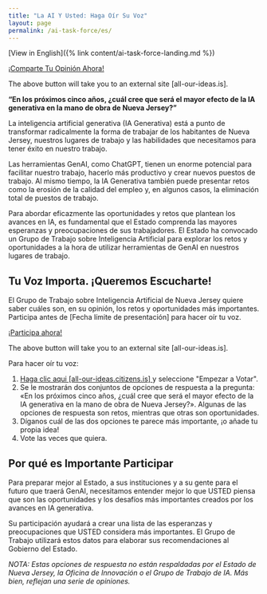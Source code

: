 ```yaml
---
title: "La AI Y Usted: Haga Oír Su Voz"
layout: page
permalink: /ai-task-force/es/
---
```


[View in English]({% link content/ai-task-force-landing.md %})

<a 
  href="https://all-our-ideas.citizens.is/group/288" 
  class="usa-button" 
  rel="noreferrer"  
  target="\_blank">
¡Comparte Tu Opinión Ahora!
</a>

The above button will take you to an external site [all-our-ideas.is].

**“En los próximos cinco años, ¿cuál cree que será el mayor efecto de la IA generativa en la mano de obra de Nueva Jersey?”**

La inteligencia artificial generativa (IA Generativa) está a punto de transformar radicalmente la forma de trabajar de los habitantes de Nueva Jersey, nuestros lugares de trabajo y las habilidades que necesitamos para tener éxito en nuestro trabajo.

Las herramientas GenAI, como ChatGPT, tienen un enorme potencial para facilitar nuestro trabajo, hacerlo más productivo y crear nuevos puestos de trabajo. Al mismo tiempo, la IA Generativa también puede presentar retos como la erosión de la calidad del empleo y, en algunos casos, la eliminación total de puestos de trabajo.

Para abordar eficazmente las oportunidades y retos que plantean los avances en IA, es fundamental que el Estado comprenda las mayores esperanzas y preocupaciones de sus trabajadores. El Estado ha convocado un Grupo de Trabajo sobre Inteligencia Artificial para explorar los retos y oportunidades a la hora de utilizar herramientas de GenAI en nuestros lugares de trabajo.

## Tu Voz Importa. ¡Queremos Escucharte!

El Grupo de Trabajo sobre Inteligencia Artificial de Nueva Jersey quiere saber cuáles son, en su opinión, los retos y oportunidades más importantes. Participa antes de [Fecha límite de presentación] para hacer oír tu voz.

<a 
  href="https://all-our-ideas.citizens.is/group/288" 
  class="usa-button" 
  rel="noreferrer"  
  target="\_blank">
¡Participa ahora!
</a>

The above button will take you to an external site [all-our-ideas.is].

Para hacer oír tu voz:

<ol>
    <li>
        <a 
          class="usa-link usa-link--external" 
          rel="noreferrer" 
          target="\_blank" 
          href="https://all-our-ideas.citizens.is/group/288"
        > 
          Haga clic aqui [all-our-ideas.citizens.is]
        </a> 
         y seleccione "Empezar a Votar".
    </li>
    <li>Se le mostrarán dos conjuntos de opciones de respuesta a la pregunta: «En los próximos cinco años, ¿cuál cree que será el mayor efecto de la IA generativa en la mano de obra de Nueva Jersey?». Algunas de las opciones de respuesta son retos, mientras que otras son oportunidades.</li>
    <li> Díganos cuál de las dos opciones te parece más importante, ¡o añade tu propia idea!</li>
    <li> Vote las veces que quiera. </li>
</ol>

## Por qué es Importante Participar

Para preparar mejor al Estado, a sus instituciones y a su gente para el futuro que traerá GenAI, necesitamos entender mejor lo que USTED piensa que son las oportunidades y los desafíos más importantes creados por los avances en IA generativa.

Su participación ayudará a crear una lista de las esperanzas y preocupaciones que USTED considera más importantes. El Grupo de Trabajo utilizará estos datos para elaborar sus recomendaciones al Gobierno del Estado.

_NOTA: Estas opciones de respuesta no están respaldadas por el Estado de Nueva Jersey, la Oficina de Innovación o el Grupo de Trabajo de IA. Más bien, reflejan una serie de opiniones._
